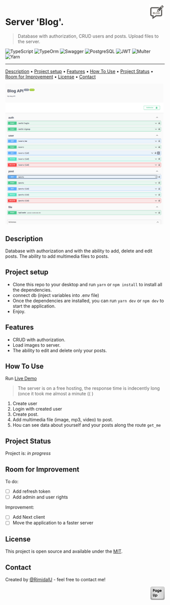 <img src="./assets//blog.png" id="start" align="right" alt="Project logo" width="50" >

# Server 'Blog'.

> Database with authorization, CRUD users and posts. Upload files to the server.


![TypeScript](https://img.shields.io/badge/typescript-%23007ACC.svg?style=for-the-badge&logo=typescript&logoColor=white)
![TypeOrm](https://img.shields.io/badge/TypeOrm-3178C6?style=for-the-badge)
![Swagger](https://img.shields.io/badge/-Swagger-%23Clojure?style=for-the-badge&logo=swagger&logoColor=white)
![PostgreSQL](https://img.shields.io/badge/PostgreSQL-4169E1.svg?style=for-the-badge&logo=PostgreSQL&logoColor=white)
![JWT](https://img.shields.io/badge/JWT-black?style=for-the-badge&logo=JSON%20web%20tokens)
![Multer](https://img.shields.io/badge/Multer-e2e2e2?style=for-the-badge)
![Yarn](https://img.shields.io/badge/Yarn-2C8EBB?style=for-the-badge&logo=yarn&logoColor=white)

---

[Description](#description) •
[Project setup](#project-setup) •
[Features](#features) •
[How To Use](#how-to-use) •
[Project Status](#project-status) •
[Room for Improvement](#room-for-improvement) •
[License](#license) •
[Contact](#contact)

<img src="./assets/swagger.png" width="500" />

## Description

Database with authorization and with the ability to add, delete and edit posts. The ability to add multimedia files to posts.

## Project setup

- Clone this repo to your desktop and run ```yarn``` or ```npm install``` to install all the dependencies.
- connect db (inject variables into .env file)
- Once the dependencies are installed, you can run ```yarn dev``` or ```npm dev``` to start the application.
- Enjoy.

## Features
- CRUD with authorization.
- Load images to server.
- The ability to edit and delete only your posts.

## How To Use

Run [Live Demo](https://express-typeorm-blog.onrender.com/swagger/)
> The server is on a free hosting, the response time is indecently long (once it took me almost a minute (( )

1. Create user
2. Login with created user
3. Сreate post.
4. Add multimedia file (image, mp3, video) to post.
5. Нou can see data about yourself and your posts along the route ```get_me```

## Project Status

Project is: *in progress*

## Room for Improvement

To do:
- [ ] Add refresh token
- [ ] Add admin and user rights

Improvement:
- [ ] Add Next client
- [ ] Move the application to a faster server

## License

This project is open source and available under the [MIT](../LICENSE).

## Contact
Created by [@RimidalU](https://www.linkedin.com/in/uladzimir-stankevich/) - feel free to contact me!

<p align="right"><a href="#start"><img width="45rem" src="./assets/pageUp.svg"></a></p>

<!-- MARKDOWN LINKS & IMAGES -->

